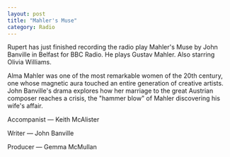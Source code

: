 ```yaml
---
layout: post
title: "Mahler's Muse"
category: Radio
---
```

Rupert has just finished recording the radio play Mahler's Muse by John Banville in Belfast for BBC Radio. He plays Gustav Mahler. Also starring Olivia Williams.

Alma Mahler was one of the most remarkable women of the 20th century, one whose magnetic aura touched an entire generation of creative artists. John Banville's drama explores how her marriage to the great Austrian composer reaches a crisis, the "hammer blow" of Mahler discovering his wife's affair.

Accompanist — Keith McAlister

Writer — John Banville

Producer — Gemma McMullan
